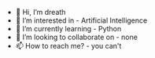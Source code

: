 - 👋 Hi, I’m dreath
- 👀 I’m interested in - Artificial Intelligence
- 🌱 I’m currently learning - Python
- 💞️ I’m looking to collaborate on - none
- 📫 How to reach me? - you can't
